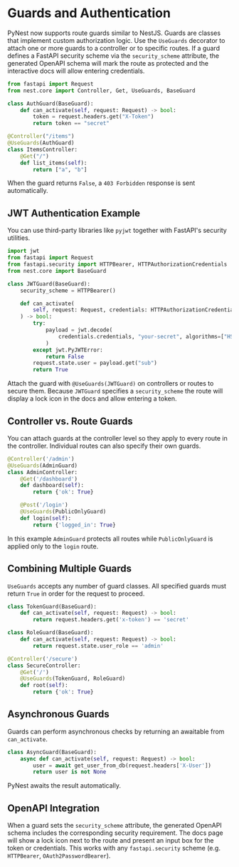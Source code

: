 # Guards and Authentication

PyNest now supports route guards similar to NestJS. Guards are classes that implement custom authorization logic. Use the `UseGuards` decorator to attach one or more guards to a controller or to specific routes.  If a guard defines a FastAPI security scheme via the ``security_scheme`` attribute, the generated OpenAPI schema will mark the route as protected and the interactive docs will allow entering credentials.

```python
from fastapi import Request
from nest.core import Controller, Get, UseGuards, BaseGuard

class AuthGuard(BaseGuard):
    def can_activate(self, request: Request) -> bool:
        token = request.headers.get("X-Token")
        return token == "secret"

@Controller("/items")
@UseGuards(AuthGuard)
class ItemsController:
    @Get("/")
    def list_items(self):
        return ["a", "b"]
```

When the guard returns `False`, a `403 Forbidden` response is sent automatically.

## JWT Authentication Example

You can use third-party libraries like `pyjwt` together with FastAPI's security utilities.

```python
import jwt
from fastapi import Request
from fastapi.security import HTTPBearer, HTTPAuthorizationCredentials
from nest.core import BaseGuard

class JWTGuard(BaseGuard):
    security_scheme = HTTPBearer()

    def can_activate(
        self, request: Request, credentials: HTTPAuthorizationCredentials
    ) -> bool:
        try:
            payload = jwt.decode(
                credentials.credentials, "your-secret", algorithms=["HS256"]
            )
        except jwt.PyJWTError:
            return False
        request.state.user = payload.get("sub")
        return True
```

Attach the guard with `@UseGuards(JWTGuard)` on controllers or routes to secure them. Because ``JWTGuard`` specifies a ``security_scheme`` the route will display a lock icon in the docs and allow entering a token.

## Controller vs. Route Guards

You can attach guards at the controller level so they apply to every route in the
controller. Individual routes can also specify their own guards.

```python
@Controller('/admin')
@UseGuards(AdminGuard)
class AdminController:
    @Get('/dashboard')
    def dashboard(self):
        return {'ok': True}

    @Post('/login')
    @UseGuards(PublicOnlyGuard)
    def login(self):
        return {'logged_in': True}
```

In this example `AdminGuard` protects all routes while `PublicOnlyGuard` is applied
only to the `login` route.

## Combining Multiple Guards

`UseGuards` accepts any number of guard classes. All specified guards must return
`True` in order for the request to proceed.

```python
class TokenGuard(BaseGuard):
    def can_activate(self, request: Request) -> bool:
        return request.headers.get('x-token') == 'secret'

class RoleGuard(BaseGuard):
    def can_activate(self, request: Request) -> bool:
        return request.state.user_role == 'admin'

@Controller('/secure')
class SecureController:
    @Get('/')
    @UseGuards(TokenGuard, RoleGuard)
    def root(self):
        return {'ok': True}
```

## Asynchronous Guards

Guards can perform asynchronous checks by returning an awaitable from
`can_activate`.

```python
class AsyncGuard(BaseGuard):
    async def can_activate(self, request: Request) -> bool:
        user = await get_user_from_db(request.headers['X-User'])
        return user is not None
```

PyNest awaits the result automatically.

## OpenAPI Integration

When a guard sets the ``security_scheme`` attribute, the generated OpenAPI schema
includes the corresponding security requirement. The docs page will show a lock
icon next to the route and present an input box for the token or credentials.
This works with any ``fastapi.security`` scheme (e.g. ``HTTPBearer``, ``OAuth2PasswordBearer``).

